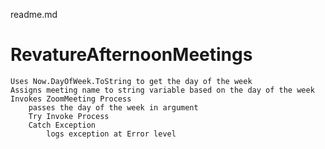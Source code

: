readme.md

# RevatureAfternoonMeetings
    Uses Now.DayOfWeek.ToString to get the day of the week
    Assigns meeting name to string variable based on the day of the week
    Invokes ZoomMeeting Process
        passes the day of the week in argument
        Try Invoke Process
        Catch Exception
            logs exception at Error level